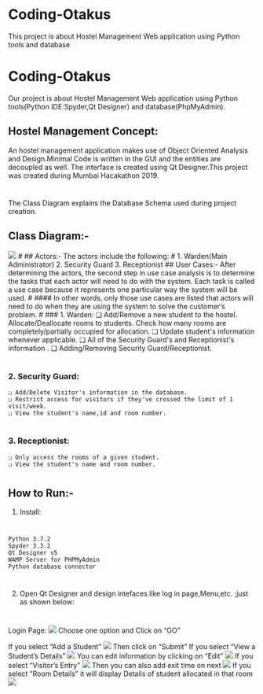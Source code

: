 # Coding-Otakus
This project is about Hostel Management Web application using Python tools and database
# Coding-Otakus
Our project is about Hostel Management Web application using Python tools(Python IDE:Spyder,Qt Designer) and database(PhpMyAdmin).

  ## Hostel Management Concept:
  An hostel management application makes use of Object Oriented Analysis and Design.Minimal Code is written in the GUI and the entities are   decoupled as well. The interface is created using Qt Designer.This project was created during Mumbai Hacakathon 2019.
  #
  The Class Diagram explains the Database Schema used during project creation.
  ## Class Diagram:-
   <img src="https://github.com/aja512/Coding-Otakus/blob/master/HOSTELLL%20(1)%3D%3D%3D.png">
   #
  ## Actors:-
  The actors include the following:
  #
    1.  Warden(Main Administrator)
    2.  Security Guard
    3.  Receptionist
  ## User Cases:-
  After determining the actors, the second step in use case analysis is to determine the tasks that each actor will need to do with the       system. Each task is called a use case because it represents one particular way the system will be used.
  #
  #### In other words, only those use cases are listed that actors will need to do when they are using the system to solve the customer’s         problem.
  #
  ### 1. Warden:
  	❏ Add/Remove a new student to the hostel.
        Allocate/Deallocate rooms to students.
        Check how many rooms are completely/partially occupied for allocation.
    ❏ Update student's information whenever applicable.
    ❏ All of the Security Guard's and Receptionist's information .
    ❏ Adding/Removing Security Guard/Receptionist.
  
   #
  ### 2. Security Guard:
    ❏ Add/Delete Visitor's information in the database.
    ❏ Restrict access for visitors if they've crossed the limit of 1 visit/week.
    ❏ View the student's name,id and room number.
    
 #
  ### 3. Receptionist:
    ❏ Only access the rooms of a given student.
    ❏ View the student's name and room number.
    
   #
 ## How to Run:-
    
1. Install:
#
    Python 3.7.2
    Spyder 3.3.2
    Qt Designer v5
    WAMP Server for PHPMyAdmin
    Python database connector
#
2. Open Qt Designer and design intefaces like log in page,Menu,etc. ;just as shown below:
#
Login Page:
 <img src="https://github.com/aja512/Coding-Otakus/blob/master/login.JPG">
Choose one option and Click on “GO”

If you select “Add a Student”
 <img src="https://github.com/aja512/Coding-Otakus/blob/master/after%20login.JPG">
Then click on “Submit”
If you select “View a Student’s Details”
  <img src="https://github.com/aja512/Coding-Otakus/blob/master/stud%20added.JPG">
You can edit information by clicking on “Edit”
<img src="https://github.com/aja512/Coding-Otakus/blob/master/view%20stud%20detail.JPG">
If you select “Visitor’s Entry”
  <img src="https://github.com/aja512/Coding-Otakus/blob/master/visiter's%20info.JPG">
Then you can also add exit time on next
  <img src="https://github.com/aja512/Coding-Otakus/blob/master/visiter%20exit.JPG">
If you select “Room Details” it will display  Details of student allocated in that room 
  <img src="https://github.com/aja512/Coding-Otakus/blob/master/room%20details.JPG">
 

